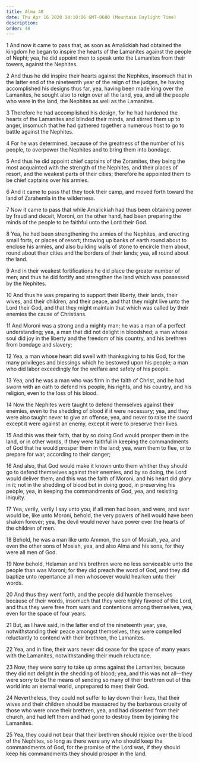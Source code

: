 ```yaml
---
title: Alma 48
date: Thu Apr 16 2020 14:10:06 GMT-0600 (Mountain Daylight Time)
description: 
order: 48
---
```


<p>
  1 And now it came to pass that, as soon as Amalickiah had obtained the kingdom
  he began to inspire the hearts of the Lamanites against the people of Nephi;
  yea, he did appoint men to speak unto the Lamanites from their towers, against
  the Nephites.
</p>
<p>
  2 And thus he did inspire their hearts against the Nephites, insomuch that in
  the latter end of the nineteenth year of the reign of the judges, he having
  accomplished his designs thus far, yea, having been made king over the
  Lamanites, he sought also to reign over all the land, yea, and all the people
  who were in the land, the Nephites as well as the Lamanites.
</p>
<p>
  3 Therefore he had accomplished his design, for he had hardened the hearts of
  the Lamanites and blinded their minds, and stirred them up to anger, insomuch
  that he had gathered together a numerous host to go to battle against the
  Nephites.
</p>
<p>
  4 For he was determined, because of the greatness of the number of his people,
  to overpower the Nephites and to bring them into bondage.
</p>
<p>
  5 And thus he did appoint chief captains of the Zoramites, they being the most
  acquainted with the strength of the Nephites, and their places of resort, and
  the weakest parts of their cities; therefore he appointed them to be chief
  captains over his armies.
</p>
<p>
  6 And it came to pass that they took their camp, and moved forth toward the
  land of Zarahemla in the wilderness.
</p>
<p>
  7 Now it came to pass that while Amalickiah had thus been obtaining power by
  fraud and deceit, Moroni, on the other hand, had been preparing the minds of
  the people to be faithful unto the Lord their God.
</p>
<p>
  8 Yea, he had been strengthening the armies of the Nephites, and erecting
  small forts, or places of resort; throwing up banks of earth round about to
  enclose his armies, and also building walls of stone to encircle them about,
  round about their cities and the borders of their lands; yea, all round about
  the land.
</p>
<p>
  9 And in their weakest fortifications he did place the greater number of men;
  and thus he did fortify and strengthen the land which was possessed by the
  Nephites.
</p>
<p>
  10 And thus he was preparing to support their liberty, their lands, their
  wives, and their children, and their peace, and that they might live unto the
  Lord their God, and that they might maintain that which was called by their
  enemies the cause of Christians.
</p>
<p>
  11 And Moroni was a strong and a mighty man; he was a man of a perfect
  understanding; yea, a man that did not delight in bloodshed; a man whose soul
  did joy in the liberty and the freedom of his country, and his brethren from
  bondage and slavery;
</p>
<p>
  12 Yea, a man whose heart did swell with thanksgiving to his God, for the many
  privileges and blessings which he bestowed upon his people; a man who did
  labor exceedingly for the welfare and safety of his people.
</p>
<p>
  13 Yea, and he was a man who was firm in the faith of Christ, and he had sworn
  with an oath to defend his people, his rights, and his country, and his
  religion, even to the loss of his blood.
</p>
<p>
  14 Now the Nephites were taught to defend themselves against their enemies,
  even to the shedding of blood if it were necessary; yea, and they were also
  taught never to give an offense, yea, and never to raise the sword except it
  were against an enemy, except it were to preserve their lives.
</p>
<p>
  15 And this was their faith, that by so doing God would prosper them in the
  land, or in other words, if they were faithful in keeping the commandments of
  God that he would prosper them in the land; yea, warn them to flee, or to
  prepare for war, according to their danger;
</p>
<p>
  16 And also, that God would make it known unto them whither they should go to
  defend themselves against their enemies, and by so doing, the Lord would
  deliver them; and this was the faith of Moroni, and his heart did glory in it;
  not in the shedding of blood but in doing good, in preserving his people, yea,
  in keeping the commandments of God, yea, and resisting iniquity.
</p>
<p>
  17 Yea, verily, verily I say unto you, if all men had been, and were, and ever
  would be, like unto Moroni, behold, the very powers of hell would have been
  shaken forever; yea, the devil would never have power over the hearts of the
  children of men.
</p>
<p>
  18 Behold, he was a man like unto Ammon, the son of Mosiah, yea, and even the
  other sons of Mosiah, yea, and also Alma and his sons, for they were all men
  of God.
</p>
<p>
  19 Now behold, Helaman and his brethren were no less serviceable unto the
  people than was Moroni; for they did preach the word of God, and they did
  baptize unto repentance all men whosoever would hearken unto their words.
</p>
<p>
  20 And thus they went forth, and the people did humble themselves because of
  their words, insomuch that they were highly favored of the Lord, and thus they
  were free from wars and contentions among themselves, yea, even for the space
  of four years.
</p>
<p>
  21 But, as I have said, in the latter end of the nineteenth year, yea,
  notwithstanding their peace amongst themselves, they were compelled
  reluctantly to contend with their brethren, the Lamanites.
</p>
<p>
  22 Yea, and in fine, their wars never did cease for the space of many years
  with the Lamanites, notwithstanding their much reluctance.
</p>
<p>
  23 Now, they were sorry to take up arms against the Lamanites, because they
  did not delight in the shedding of blood; yea, and this was not
  all&#x2014;they were sorry to be the means of sending so many of their
  brethren out of this world into an eternal world, unprepared to meet their
  God.
</p>
<p>
  24 Nevertheless, they could not suffer to lay down their lives, that their
  wives and their children should be massacred by the barbarous cruelty of those
  who were once their brethren, yea, and had dissented from their church, and
  had left them and had gone to destroy them by joining the Lamanites.
</p>
<p>
  25 Yea, they could not bear that their brethren should rejoice over the blood
  of the Nephites, so long as there were any who should keep the commandments of
  God, for the promise of the Lord was, if they should keep his commandments
  they should prosper in the land.
</p>
